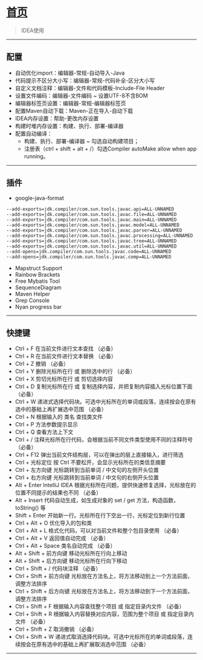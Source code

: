 # [首页](/blog/)

> IDEA使用

***

## 配置
- 自动优化import：编辑器-常规-自动导入-Java
- 代码提示不区分大小写：编辑器-常规-代码补全-区分大小写
- 自定义文档注释：编辑器-文件和代码模板-Include-File Header
- 设置文件编码：编辑器-文件编码 ~ 设置UTF-8不含BOM
- 编辑器标签页设置：编辑器-常规-编辑器标签页
- 配置Maven自动下载：Maven-正在导入-自动下载
- IDEA内存设置：帮助-更改内存设置
- 构建时堆内存设置：构建、执行、部署-编译器
- 配置自动编译：
    - 构建、执行、部署-编译器 ~ 勾选自动构建项目；
    - 注册表（ctrl + shift + alt + /）勾选Compiler autoMake allow when app running。

***

## 插件
- google-java-format
```
--add-exports=jdk.compiler/com.sun.tools.javac.api=ALL-UNNAMED
--add-exports=jdk.compiler/com.sun.tools.javac.file=ALL-UNNAMED
--add-exports=jdk.compiler/com.sun.tools.javac.main=ALL-UNNAMED
--add-exports=jdk.compiler/com.sun.tools.javac.model=ALL-UNNAMED
--add-exports=jdk.compiler/com.sun.tools.javac.parser=ALL-UNNAMED
--add-exports=jdk.compiler/com.sun.tools.javac.processing=ALL-UNNAMED
--add-exports=jdk.compiler/com.sun.tools.javac.tree=ALL-UNNAMED
--add-exports=jdk.compiler/com.sun.tools.javac.util=ALL-UNNAMED
--add-opens=jdk.compiler/com.sun.tools.javac.code=ALL-UNNAMED
--add-opens=jdk.compiler/com.sun.tools.javac.comp=ALL-UNNAMED
```
- Mapstruct Support
- Rainbow Brackets
- Free Mybatis Tool
- SequenceDiagram
- Maven Helper
- Grep Console
- Nyan progress bar

***

## 快捷键
- Ctrl + F	在当前文件进行文本查找 （必备）
- Ctrl + R	在当前文件进行文本替换 （必备）
- Ctrl + Z	撤销 （必备）
- Ctrl + Y	删除光标所在行 或 删除选中的行 （必备）
- Ctrl + X	剪切光标所在行 或 剪切选择内容
- Ctrl + D	复制光标所在行 或 复制选择内容，并把复制内容插入光标位置下面 （必备）
- Ctrl + W	递进式选择代码块。可选中光标所在的单词或段落，连续按会在原有选中的基础上再扩展选中范围 （必备）
- Ctrl + N	根据输入的 类名 查找类文件
- Ctrl + P	方法参数提示显示
- Ctrl + Q	查看方法上下文
- Ctrl + /	注释光标所在行代码，会根据当前不同文件类型使用不同的注释符号 （必备）
- Ctrl + F12	弹出当前文件结构层，可以在弹出的层上直接输入，进行筛选
- Ctrl + 光标定位	按 Ctrl 不要松开，会显示光标所在的类信息摘要
- Ctrl + 左方向键	光标跳转到当前单词 / 中文句的左侧开头位置
- Ctrl + 右方向键	光标跳转到当前单词 / 中文句的右侧开头位置
- Alt + Enter	IntelliJ IDEA 根据光标所在问题，提供快速修复选择，光标放在的位置不同提示的结果也不同 （必备）
- Alt + Insert	代码自动生成，如生成对象的 set / get 方法，构造函数，toString() 等
- Shift + Enter	开始新一行。光标所在行下空出一行，光标定位到新行位置
- Ctrl + Alt + O	优化导入的包和类
- Ctrl + Alt + L	格式化代码，可以对当前文件和整个包目录使用 （必备）
- Ctrl + Alt + V	返回值自动完成 （必备）
- Ctrl + Alt + Space	类名自动完成 （必备）
- Alt + Shift + 前方向键	移动光标所在行向上移动
- Alt + Shift + 后方向键	移动光标所在行向下移动
- Ctrl + Shift + /	代码块注释 （必备）
- Ctrl + Shift + 前方向键	光标放在方法名上，将方法移动到上一个方法前面，调整方法排序
- Ctrl + Shift + 后方向键	光标放在方法名上，将方法移动到下一个方法前面，调整方法排序
- Ctrl + Shift + F	根据输入内容查找整个项目 或 指定目录内文件 （必备）
- Ctrl + Shift + R	根据输入内容替换对应内容，范围为整个项目 或 指定目录内文件 （必备）
- Ctrl + Shift + Z	取消撤销 （必备）
- Ctrl + Shift + W	递进式取消选择代码块。可选中光标所在的单词或段落，连续按会在原有选中的基础上再扩展取消选中范围 （必备）

***